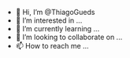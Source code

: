 - 👋 Hi, I’m @ThiagoGueds
- 👀 I’m interested in ...
- 🌱 I’m currently learning ...
- 💞️ I’m looking to collaborate on ...
- 📫 How to reach me ...

<!---
ThiagoGueds/ThiagoGueds is a ✨ special ✨ repository because its `README.md` (this file) appears on your GitHub profile.
You can click the Preview link to take a look at your changes.
--->
